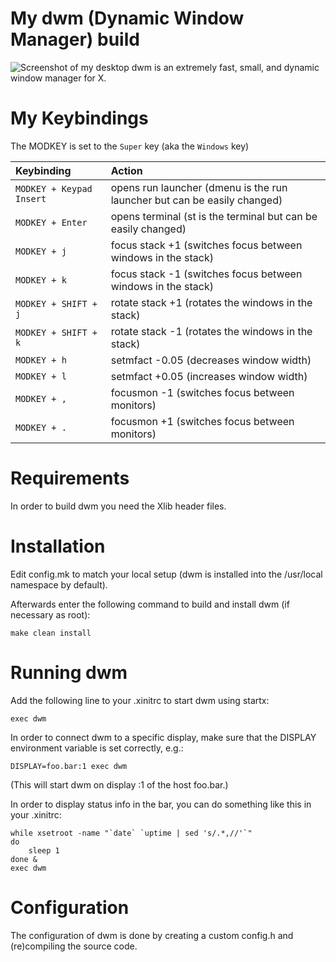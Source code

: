 # My dwm (Dynamic Window Manager) build

![Screenshot of my desktop](https://gitlab.com/dwt1/dotfiles/raw/master/.screenshots/dotfiles04.png) 
dwm is an extremely fast, small, and dynamic window manager for X.

# My Keybindings

The MODKEY is set to the `Super` key (aka the `Windows` key)

| Keybinding | Action |
| :--- | :--- |
| `MODKEY + Keypad Insert` | opens run launcher (dmenu is the run launcher but can be easily changed) |
| `MODKEY + Enter` | opens terminal (st is the terminal but can be easily changed) |
| `MODKEY + j` | focus stack +1 (switches focus between windows in the stack) |
| `MODKEY + k` | focus stack -1 (switches focus between windows in the stack) |
| `MODKEY + SHIFT + j` | rotate stack +1 (rotates the windows in the stack) |
| `MODKEY + SHIFT + k` | rotate stack -1 (rotates the windows in the stack) |
| `MODKEY + h` | setmfact -0.05 (decreases window width) |
| `MODKEY + l` | setmfact +0.05 (increases window width) |
| `MODKEY + ,` | focusmon -1 (switches focus between monitors) |
| `MODKEY + .` | focusmon +1 (switches focus between monitors) |

# Requirements

In order to build dwm you need the Xlib header files.


# Installation

Edit config.mk to match your local setup (dwm is installed into
the /usr/local namespace by default).

Afterwards enter the following command to build and install dwm (if
necessary as root):

    make clean install


# Running dwm

Add the following line to your .xinitrc to start dwm using startx:

    exec dwm

In order to connect dwm to a specific display, make sure that
the DISPLAY environment variable is set correctly, e.g.:

    DISPLAY=foo.bar:1 exec dwm

(This will start dwm on display :1 of the host foo.bar.)

In order to display status info in the bar, you can do something
like this in your .xinitrc:

    while xsetroot -name "`date` `uptime | sed 's/.*,//'`"
    do
    	sleep 1
    done &
    exec dwm


# Configuration

The configuration of dwm is done by creating a custom config.h
and (re)compiling the source code.
